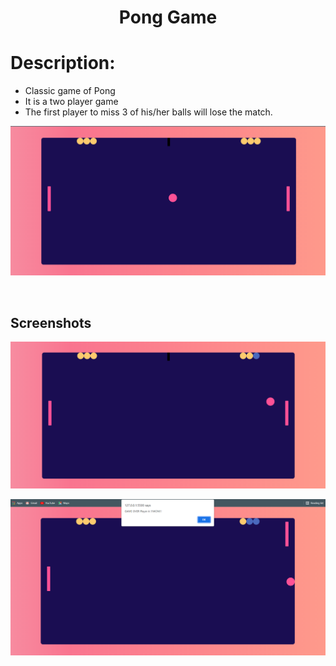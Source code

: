 <h1 align="center">
  Pong Game
</h1>

# Description:
- Classic game of Pong
- It is a two player game 
- The first player to miss 3 of his/her balls will lose the match.

![Overview](./img1.png)

<br>

## Screenshots

![Screenshot1](./img2.png)

![Screenshot2](./img3.png)